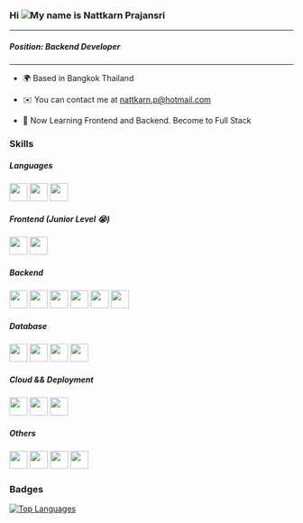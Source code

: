 ### Hi ![](https://user-images.githubusercontent.com/18350557/176309783-0785949b-9127-417c-8b55-ab5a4333674e.gif)My name is Nattkarn Prajansri

---

##### Position: Backend Developer

---

- 🌍 Based in Bangkok Thailand

- ✉️ You can contact me at [nattkarn.p@hotmail.com](mailto:nattkarn.p@hotmail.com)

- 🧠 Now Learning Frontend and Backend. Become to Full Stack

### Skills

##### Languages

<p align="left">
<a><img height='32' src="https://cdn.jsdelivr.net/gh/devicons/devicon@latest/icons/javascript/javascript-plain.svg"/></a>
<a><img height='32' src="https://cdn.jsdelivr.net/gh/devicons/devicon@latest/icons/python/python-original.svg"/></a>
<a><img height='32' src="https://raw.githubusercontent.com/danielcranney/readme-generator/main/public/icons/skills/typescript-colored.svg" /></a>
</p>

##### Frontend (Junior Level :sob:)

<p align="left">
<a><img height='32' src="https://cdn.jsdelivr.net/gh/devicons/devicon@latest/icons/react/react-original.svg" /></a>
<a><img height='32' src="https://cdn.jsdelivr.net/gh/devicons/devicon@latest/icons/nextjs/nextjs-original.svg"/></a>
</p>

##### Backend

<p align="left">
<a><img height='32' src="https://cdn.jsdelivr.net/gh/devicons/devicon@latest/icons/nestjs/nestjs-original.svg" /></a>
<a><img height='32' src="https://cdn.jsdelivr.net/gh/devicons/devicon@latest/icons/django/django-plain.svg" /></a>
<a><img height='32' src="https://cdn.jsdelivr.net/gh/devicons/devicon@latest/icons/djangorest/djangorest-original.svg" /></a>
<a><img height='32' src="https://cdn.jsdelivr.net/gh/devicons/devicon@latest/icons/swagger/swagger-original.svg" /></a>
<a><img height='32' src="https://cdn.jsdelivr.net/gh/devicons/devicon@latest/icons/fastapi/fastapi-original.svg" /></a>
<a><img height='32' src="https://cdn.jsdelivr.net/gh/devicons/devicon@latest/icons/express/express-original.svg" /></a>


</p>

##### Database

<p align="left">
<a><img height='32' src="https://cdn.jsdelivr.net/gh/devicons/devicon@latest/icons/mysql/mysql-original.svg" /></a>
<a><img height='32' src="https://cdn.jsdelivr.net/gh/devicons/devicon@latest/icons/mongodb/mongodb-plain-wordmark.svg" /></a>
<a><img height='32' src="https://cdn.jsdelivr.net/gh/devicons/devicon@latest/icons/oracle/oracle-original.svg" /></a>
<a><img height='32' src="https://cdn.jsdelivr.net/gh/devicons/devicon@latest/icons/postgresql/postgresql-original.svg" /></a>


</p>

##### Cloud && Deployment

<p align="left">
<a><img height='32' src="https://cdn.jsdelivr.net/gh/devicons/devicon@latest/icons/googlecloud/googlecloud-original.svg" /></a>
<a><img height='32' src="https://cdn.jsdelivr.net/gh/devicons/devicon@latest/icons/docker/docker-original.svg" /></a>
<a><img height='32' src="https://cdn.jsdelivr.net/gh/devicons/devicon@latest/icons/jenkins/jenkins-original.svg" /></a>




</p>

##### Others

<p align="left">
<a><img height='32' src="https://cdn.jsdelivr.net/gh/devicons/devicon@latest/icons/git/git-original.svg" /></a>
<a><img height='32' src="https://cdn.jsdelivr.net/gh/devicons/devicon@latest/icons/vscode/vscode-original.svg" /></a>
<a><img height='32' src="https://cdn.jsdelivr.net/gh/devicons/devicon@latest/icons/postman/postman-original.svg" /></a>
<a><img height='32' src="https://cdn.jsdelivr.net/gh/devicons/devicon@latest/icons/linux/linux-original.svg" /></a>



</p>


### Badges

<a href="https://github-readme-stats.vercel.app/api/top-langs/?username=nattkarn&langs_count=10&title_color=0891b2&text_color=ffffff&icon_color=0891b2&bg_color=1c1917&hide_border=true&locale=en&custom_title=Top%20%Languages"  align="left"><img src="https://github-readme-stats.vercel.app/api/top-langs/?username=nattkarn&langs_count=10&title_color=0891b2&text_color=ffffff&icon_color=0891b2&bg_color=1c1917&hide_border=true&locale=en&custom_title=Top%20%Languages"  alt="Top Languages"/></a>
